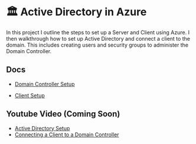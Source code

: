 # 🏛 Active Directory in Azure

In this project I outline the steps to set up a Server and Client using Azure. I then walkthrough how to set up Active Directory and connect a client to the domain. This includes creating users and security groups to administer the Domain Controller.

## Docs

- [Domain Controller Setup](https://github.com/jmeliendrez/azure-AD/blob/87a467c61dd7fec30264d1494c99cc8d45627b12/domain-controller-setup.md)

- [Client Setup](https://github.com/jmeliendrez/azure-AD/blob/bc55bbaa7f4d24c0eddaf1a2736faa1a5b3ebfcb/client-setup.md)


## Youtube Video (Coming Soon)

- [Active Directory Setup]()
- [Connecting a Client to a Domain Controller]()
